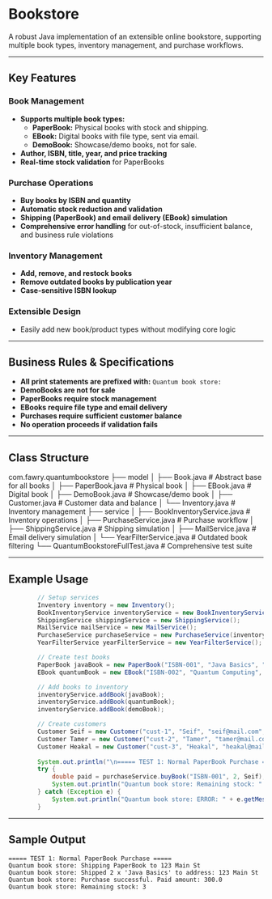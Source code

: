 # Bookstore

A robust Java implementation of an extensible online bookstore, supporting multiple book types, inventory management, and purchase workflows.

---

## Key Features

### Book Management
- **Supports multiple book types:**
  - **PaperBook:** Physical books with stock and shipping.
  - **EBook:** Digital books with file type, sent via email.
  - **DemoBook:** Showcase/demo books, not for sale.
- **Author, ISBN, title, year, and price tracking**
- **Real-time stock validation** for PaperBooks

### Purchase Operations
- **Buy books by ISBN and quantity**
- **Automatic stock reduction and validation**
- **Shipping (PaperBook) and email delivery (EBook) simulation**
- **Comprehensive error handling** for out-of-stock, insufficient balance, and business rule violations

### Inventory Management
- **Add, remove, and restock books**
- **Remove outdated books by publication year**
- **Case-sensitive ISBN lookup**

### Extensible Design
- Easily add new book/product types without modifying core logic

---

## Business Rules & Specifications

- **All print statements are prefixed with:** `Quantum book store:`
- **DemoBooks are not for sale**
- **PaperBooks require stock management**
- **EBooks require file type and email delivery**
- **Purchases require sufficient customer balance**
- **No operation proceeds if validation fails**

---

## Class Structure
com.fawry.quantumbookstore ├── model │ ├── Book.java # Abstract base for all books │ ├── PaperBook.java # Physical book │ ├── EBook.java # Digital book │ ├── DemoBook.java # Showcase/demo book │ ├── Customer.java # Customer data and balance │ └── Inventory.java # Inventory management ├── service │ ├── BookInventoryService.java # Inventory operations │ ├── PurchaseService.java # Purchase workflow │ ├── ShippingService.java # Shipping simulation │ ├── MailService.java # Email delivery simulation │ └── YearFilterService.java # Outdated book filtering └── QuantumBookstoreFullTest.java # Comprehensive test suite

---

## Example Usage

```java
        // Setup services
        Inventory inventory = new Inventory();
        BookInventoryService inventoryService = new BookInventoryService(inventory);
        ShippingService shippingService = new ShippingService();
        MailService mailService = new MailService();
        PurchaseService purchaseService = new PurchaseService(inventoryService, shippingService, mailService);
        YearFilterService yearFilterService = new YearFilterService();

        // Create test books
        PaperBook javaBook = new PaperBook("ISBN-001", "Java Basics", "Seif", 2015, 150.0, 5);
        EBook quantumBook = new EBook("ISBN-002", "Quantum Computing", "Tamer", 2020, 200.0, "PDF");

        // Add books to inventory
        inventoryService.addBook(javaBook);
        inventoryService.addBook(quantumBook);
        inventoryService.addBook(demoBook);

        // Create customers
        Customer Seif = new Customer("cust-1", "Seif", "seif@mail.com", "123 Main St", 1000.0);
        Customer Tamer = new Customer("cust-2", "Tamer", "tamer@mail.com", "456 Elm St", 200.0);
        Customer Heakal = new Customer("cust-3", "Heakal", "heakal@mail.com", "789 Nile St", 5000.0);
        
        System.out.println("\n===== TEST 1: Normal PaperBook Purchase =====");
        try {
            double paid = purchaseService.buyBook("ISBN-001", 2, Seif);
            System.out.println("Quantum book store: Remaining stock: " + javaBook.getStock());
        } catch (Exception e) {
            System.out.println("Quantum book store: ERROR: " + e.getMessage());
        }
```

---

## Sample Output

```   
===== TEST 1: Normal PaperBook Purchase =====                             
Quantum book store: Shipping PaperBook to 123 Main St
Quantum book store: Shipped 2 x 'Java Basics' to address: 123 Main St
Quantum book store: Purchase successful. Paid amount: 300.0
Quantum book store: Remaining stock: 3
```
